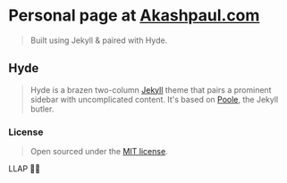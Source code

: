 # Personal page at [Akashpaul.com](www.akashpaul.com)

>Built using Jekyll & paired with Hyde.

## Hyde

>Hyde is a brazen two-column [Jekyll](http://jekyllrb.com) theme that pairs a prominent sidebar with uncomplicated content. It's based on [Poole](http://getpoole.com), the Jekyll butler.


### License

>Open sourced under the [MIT license](LICENSE.md).

LLAP 🖖🏼
